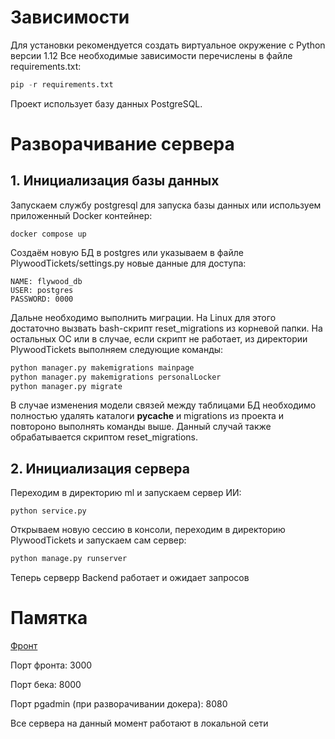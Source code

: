 # Зависимости
Для установки рекомендуется создать виртуальное окружение с Python версии 1.12
Все необходимые зависимости перечислены в файле requirements.txt:
```py
pip -r requirements.txt
```
Проект использует базу данных PostgreSQL.
# Разворачивание сервера
## 1. Инициализация базы данных
Запускаем службу postgresql для запуска базы данных или используем приложенный Docker контейнер:
```
docker compose up
```

Создаём новую БД в postgres или указываем в файле PlywoodTickets/settings.py новые данные для доступа:
```
NAME: flywood_db
USER: postgres
PASSWORD: 0000
``` 

Дальне необходимо выполнить миграции. На Linux для этого достаточно вызвать bash-скрипт reset_migrations из корневой папки.
На остальных ОС или в случае, если скрипт не работает, из директории PlywoodTickets выполняем следующие команды:
```py
python manager.py makemigrations mainpage
python manager.py makemigrations personalLocker
python manager.py migrate
```

В случае изменения модели связей между таблицами БД необходимо полностью удалять каталоги __pycache__ и migrations из проекта и повтороно выполнять команды выше.
Данный случай также обрабатывается скриптом reset_migrations.

## 2. Инициализация сервера
Переходим в директорию ml и запускаем сервер ИИ:
```
python service.py
```
Открываем новую сессию в консоли, переходим в директорию PlywoodTickets и запускаем сам сервер:
```py
python manage.py runserver
```

Теперь серверр Backend работает и ожидает запросов

# Памятка
[Фронт](https://github.com/LongDude/Hotfix2024-Front)

Порт фронта: 3000

Порт бека: 8000

Порт pgadmin (при разворачивании докера): 8080

Все сервера на данный момент работают в локальной сети
